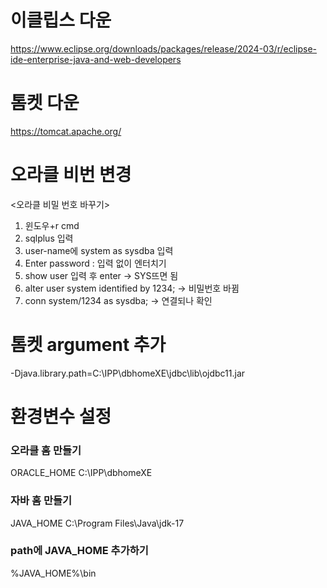 # 이클립스 다운
https://www.eclipse.org/downloads/packages/release/2024-03/r/eclipse-ide-enterprise-java-and-web-developers
# 톰켓 다운
https://tomcat.apache.org/

# 오라클 비번 변경
<오라클 비밀 번호 바꾸기>
1. 윈도우+r  cmd
2. sqlplus 입력
3. user-name에 system as sysdba 입력
4.  Enter password : 입력 없이 엔터치기
5. show user 입력 후  enter    -> SYS뜨면 됨
6. alter user system identified by 1234;     -> 비밀번호 바뀜
7. conn system/1234 as sysdba;   -> 연결되나 확인

# 톰켓 argument 추가
-Djava.library.path=C:\IPP\dbhomeXE\jdbc\lib\ojdbc11.jar

# 환경변수 설정 
### 오라클 홈 만들기 
ORACLE_HOME
C:\IPP\dbhomeXE
### 자바 홈 만들기
JAVA_HOME
C:\Program Files\Java\jdk-17
### path에 JAVA_HOME 추가하기
%JAVA_HOME%\bin
